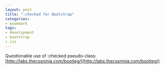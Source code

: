 ```yaml
---
layout: post
title: ":checked for Bootstrap"
categories:
- bookmark
tags:
- development
- bootstrap
- css
---
```

Questionable use of :checked pseudo-class: [http://labs.thecssninja.com/bootleg/](http://labs.thecssninja.com/bootleg/)
